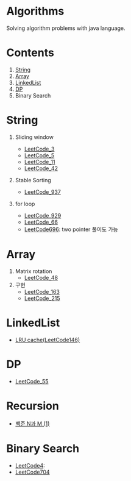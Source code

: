 # Algorithms

Solving algorithm problems with java language.

# Contents
1. [String](#String)
2. [Array](#Array)
3. [LinkedList](#LinkedList)
4. [DP](#DP)
5. Binary Search

# String
1. Sliding window
   - [LeetCode_3](/src/arraysAndStrings/LeetCode3.java)
   - [LeetCode_5](/src/arraysAndStrings/LeetCode5.java)
   - [LeetCode_11](/src/arraysAndStrings/LeetCode11.java)
   - [LeetCode_42](/src/arraysAndStrings/LeetCode42.java)
   
2. Stable Sorting
   - [LeetCode_937](/src/arraysAndStrings/LeetCode937.java)

3. for loop
   - [LeetCode_929](/src/arraysAndStrings/LeetCode929.java)
   - [LeetCode_66](/src/arraysAndStrings/LeetCode66.java)
   - [LeetCode696](/src/arraysAndStrings/LeetCode696.java): two pointer 풀이도 가능
   
# Array
   1. Matrix rotation
      - [LeetCode_48](/src/arraysAndStrings/LeetCode48.java)
   2. 구현
      - [LeetCode_163](/src/arraysAndStrings/LeetCode163.java)
      - [LeetCode_215](/src/arraysAndStrings/LeetCode215.java)

# LinkedList
   - [LRU cache(LeetCode146)](/src/linkedList/LeetCode146.java)

# DP
   - [LeetCode_55](/src/arraysAndStrings/LeetCode55.java)

# Recursion
   - [백준 N과 M (1)](/src/recursion/n과m1.java)

# Binary Search
   - [LeetCode4](/src/arraysAndStrings/LeetCode4.java):
   - [LeetCode704](/src/arraysAndStrings/LeetCode704.java)